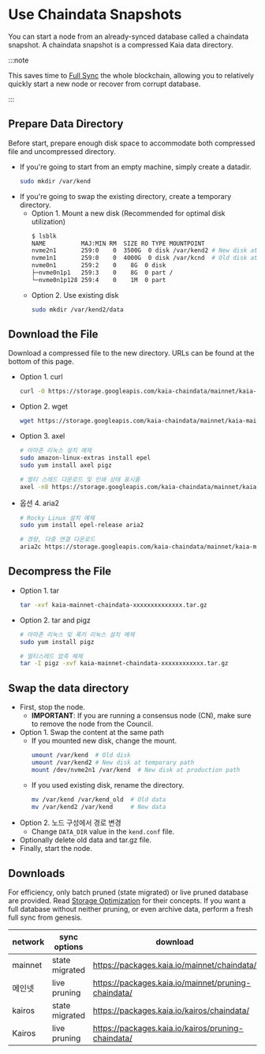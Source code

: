 # Use Chaindata Snapshots

You can start a node from an already-synced database called a chaindata snapshot. A chaindata snapshot is a compressed Kaia data directory.

:::note

This saves time to [Full Sync](../../learn/storage/block-sync.md#full-sync) the whole blockchain, allowing you to relatively quickly start a new node or recover from corrupt database.

:::

## Prepare Data Directory

Before start, prepare enough disk space to accommodate both compressed file and uncompressed directory.

- If you're going to start from an empty machine, simply create a datadir.
  ```sh
  sudo mkdir /var/kend
  ```
- If you're going to swap the existing directory, create a temporary directory.
  - Option 1. Mount a new disk (Recommended for optimal disk utilization)
    ```sh
    $ lsblk
    NAME          MAJ:MIN RM  SIZE RO TYPE MOUNTPOINT
    nvme2n1       259:0    0  3500G  0 disk /var/kend2 # New disk at temporary path
    nvme1n1       259:0    0  4000G  0 disk /var/kcnd  # Old disk at production path
    nvme0n1       259:2    0    8G  0 disk
    ├─nvme0n1p1   259:3    0    8G  0 part /
    └─nvme0n1p128 259:4    0    1M  0 part

    ```
  - Option 2. Use existing disk
    ```sh
    sudo mkdir /var/kend2/data
    ```

## Download the File

Download a compressed file to the new directory. URLs can be found at the bottom of this page.

- Option 1. curl
  ```sh
  curl -O https://storage.googleapis.com/kaia-chaindata/mainnet/kaia-mainnet-chaindata-xxxxxxxxxxxxxx.tar.gz
  ```
- Option 2. wget
  ```sh
  wget https://storage.googleapis.com/kaia-chaindata/mainnet/kaia-mainnet-chaindata-xxxxxxxxxxxxxx.tar.gz
  ```
- Option 3. axel
  ```sh
  # 아마존 리눅스 설치 예제
  sudo amazon-linux-extras install epel
  sudo yum install axel pigz

  # 멀티 스레드 다운로드 및 인쇄 상태 표시줄
  axel -n8 https://storage.googleapis.com/kaia-chaindata/mainnet/kaia-mainnet-chaindata-xxxxxxxxxxxxxx.tar.gz | awk -W interactive '$0~/\[/{printf "%s'$'\r''", $0}'
  ```
- 옵션 4. aria2
  ```sh
  # Rocky Linux 설치 예제
  sudo yum install epel-release aria2

  # 경량, 다중 연결 다운로드
  aria2c https://storage.googleapis.com/kaia-chaindata/mainnet/kaia-mainnet-chaindata-xxxxxxxxxxxxxx.tar.gz
  ```

## Decompress the File

- Option 1. tar
  ```sh
  tar -xvf kaia-mainnet-chaindata-xxxxxxxxxxxxxx.tar.gz
  ```
- Option 2. tar and pigz
  ```sh
  # 아마존 리눅스 및 록키 리눅스 설치 예제
  sudo yum install pigz

  # 멀티스레드 압축 해제
  tar -I pigz -xvf kaia-mainnet-chaindata-xxxxxxxxxxxx.tar.gz
  ```

## Swap the data directory

- First, stop the node.
  - **IMPORTANT**: If you are running a consensus node (CN), make sure to remove the node from the Council.
- Option 1. Swap the content at the same path
  - If you mounted new disk, change the mount.
    ```sh
    umount /var/kend  # Old disk
    umount /var/kend2 # New disk at temporary path
    mount /dev/nvme2n1 /var/kend  # New disk at production path
    ```
  - If you used existing disk, rename the directory.
    ```sh
    mv /var/kend /var/kend_old  # Old data
    mv /var/kend2 /var/kend     # New data
    ```
- Option 2. 노드 구성에서 경로 변경
  - Change `DATA_DIR` value in the `kend.conf` file.
- Optionally delete old data and tar.gz file.
- Finally, start the node.

## Downloads

For efficiency, only batch pruned (state migrated) or live pruned database are provided. Read [Storage Optimization](../../learn/storage/state-pruning.md) for their concepts. If you want a full database without neither pruning, or even archive data, perform a fresh full sync from genesis.

| network | sync options   | download                                                                                            |
| ------- | -------------- | --------------------------------------------------------------------------------------------------- |
| mainnet | state migrated | https://packages.kaia.io/mainnet/chaindata/         |
| 메인넷     | live pruning   | https://packages.kaia.io/mainnet/pruning-chaindata/ |
| kairos  | state migrated | https://packages.kaia.io/kairos/chaindata/          |
| Kairos  | live pruning   | https://packages.kaia.io/kairos/pruning-chaindata/  |
